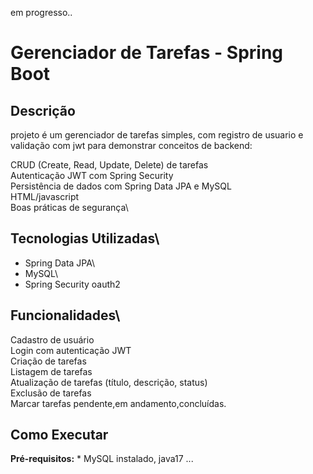 em progresso.. 
# Gerenciador de Tarefas - Spring Boot

## Descrição

projeto é um gerenciador de tarefas simples, com registro de usuario e validação com jwt para demonstrar conceitos de backend:

CRUD (Create, Read, Update, Delete) de tarefas\
Autenticação JWT com Spring Security\
Persistência de dados com Spring Data JPA e MySQL\
HTML/javascript\
Boas práticas de segurança\

## Tecnologias Utilizadas\
- Spring Data JPA\
- MySQL\
- Spring Security oauth2


## Funcionalidades\
Cadastro de usuário\
Login com autenticação JWT\
Criação de tarefas\
Listagem de tarefas\
Atualização de tarefas (título, descrição, status)\
Exclusão de tarefas\
Marcar tarefas pendente,em andamento,concluídas.

## Como Executar

**Pré-requisitos:**
    * MySQL instalado, java17
...
